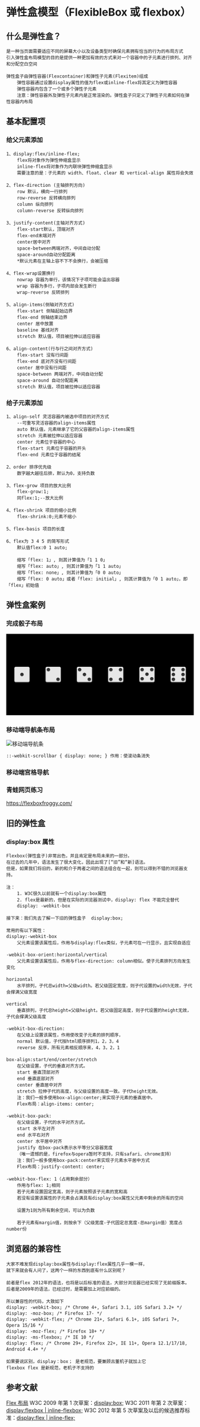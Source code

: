 # 弹性盒模型（FlexibleBox 或 flexbox）

## 什么是弹性盒？

    是一种当页面需要适应不同的屏幕大小以及设备类型时确保元素拥有恰当的行为的布局方式
    引入弹性盒布局模型的目的是提供一种更加有效的方式来对一个容器中的子元素进行排列、对齐和分配空白空间
    
    弹性盒子由弹性容器(Flexcontainer)和弹性子元素(Flexitem)组成
    	弹性容器通过设置display属性的值为flex或inline-flex将其定义为弹性容器
        弹性容器内包含了一个或多个弹性子元素
        注意：弹性容器外及弹性子元素内是正常渲染的。弹性盒子只定义了弹性子元素如何在弹性容器内布局

## 基本配置项

### 给父元素添加

    1、display:flex/inline-flex;
    	flex将对象作为弹性伸缩盒显示
    	inline-flex将对象作为内联块弹性伸缩盒显示
    	需要注意的是：子元素的 width、float、clear 和 vertical-align 属性将会失效
    
    2、flex-direction (主轴排列方向)
    	row 默认，横向一行排列
      	row-reverse 反转横向排列
      	column 纵向排列
      	column-reverse 反转纵向排列
    
    3、justify-content(主轴对齐方式)
    	flex-start默认，顶端对齐
    	flex-end末端对齐
    	center居中对齐
    	space-between两端对齐，中间自动分配
    	space-around自动分配距离
    	*默认元素在主轴上容不下不会换行，会被压缩
    
    4、flex-wrap设置换行
    	nowrap 容器为单行，该情况下子项可能会溢出容器
    	wrap 容器为多行，子项内部会发生断行
    	wrap-reverse 反转排列
    
    5、align-items(侧轴对齐方式)
    	flex-start 侧轴起始边界
    	flex-end 侧轴结束边界
    	center 居中放置
    	baseline 基线对齐
    	stretch 默认值，项目被拉伸以适应容器
    
    6、align-content(行与行之间对齐方式)
    	flex-start 没有行间距
    	flex-end 底对齐没有行间距
    	center 居中没有行间距
    	space-between 两端对齐，中间自动分配
    	space-around 自动分配距离
    	stretch 默认值，项目被拉伸以适应容器

### 给子元素添加

    1、align-self 灵活容器内被选中项目的对齐方式
    	--可重写灵活容器的align-items属性
    	auto 默认值，元素继承了它的父容器的align-items属性
    	stretch	元素被拉伸以适应容器
    	center 元素位于容器的中心
    	flex-start 元素位于容器的开头
    	flex-end 元素位于容器的结尾
    
    2、order 排序优先级
    	数字越大越往后排，默认为0，支持负数
    
    3、flex-grow 项目的放大比例
    	flex-grow:1;
    	同flex:1;--放大比例
    
    4、flex-shrink 项目的缩小比例
    	flex-shrink:0;元素不缩小
    
    5、flex-basis 项目的长度
    
    6、flex为 3 4 5 的简写形式
    	默认值flex:0 1 auto;
    
    	缩写「flex: 1」, 则其计算值为「1 1 0」
    	缩写「flex: auto」, 则其计算值为「1 1 auto」
    	缩写「flex: none」, 则其计算值为「0 0 auto」
    	缩写「flex: 0 auto」或者「flex: initial」, 则其计算值为「0 1 auto」，即「flex」初始值

## 弹性盒案例

### 完成骰子布局

![骰子布局](images\骰子布局.png)

### 移动端导航条布局

![移动端导航条](\images\移动端导航条.png)

```html
::-webkit-scrollbar { display: none; } 作用：使滚动条消失
```
### 移动端宫格导航

### 青蛙网页练习

https://flexboxfroggy.com/

## 旧的弹性盒

### display:box 属性

    Flexbox(弹性盒子)非常出色，并且肯定是布局未来的一部分。
    在过去的几年中，语法发生了很大变化，因此出现了[“旧”和“新]语法。
    但是，如果我们将旧的，新的和介于两者之间的语法组合在一起，则可以得到不错的浏览器支持。
    
    注：
    	1. W3C很久以前就有一个display:box属性
    	2. flex是最新的，但是在实际的浏览器测试中，display: flex 不能完全替代
    	display: -webkit-box
    
    接下来：我们先去了解一下旧的弹性盒子  display:box;
    
    常用的有以下属性：
    display:-webkit-box
    	父元素设置该属性后，作用与display:flex类似，子元素可在一行显示，且实现自适应
    
    -webkit-box-orient:horizontal/vertical
    	父元素设置该属性后，作用与flex-direction: column相似。使子元素排列方向发生变化
    
    horizontal
    	水平排列，子代总width=父级width。若父级固定宽度，则子代设置的width无效，子代会撑满父级宽度
    
    vertical
    	垂直排列，子代总height=父级height。若父级固定高度，则子代设置的height无效，子代会撑满父级高度
    
    -webkit-box-direction:
    	在父级上设置该属性，作用使改变子元素的排列顺序，
    	normal 默认值，子代按html顺序排列1，2，3，4
    	reverse 反序，所有元素相反顺序来，4，3，2，1
    
    box-align:start/end/center/stretch
    	在父级设置，子代的垂直对齐方式。
    	start 垂直顶部对齐
    	end 垂直底部对齐
    	center 垂直居中对齐
    	stretch 拉伸子代的高度，与父级设置的高度一致。子代height无效。
    	注：我们一般多使用box-align:center;来实现子元素的垂直居中。
    	Flex布局：align-items: center;
    
    -webkit-box-pack:
    	在父级设置，子代的水平对齐方式。
    	start 水平左对齐
    	end 水平右对齐
    	center 水平居中对齐
    	justify 在box-pack表示水平等分父容器宽度
    	（唯一遗憾的是，firefox与opera暂时不支持，只有safari、chrome支持）
    	注：我们一般多使用box-pack:center来实现子元素水平居中方式
    	Flex布局：justify-content: center;
    
    -webkit-box-flex: 1（占用剩余部分）
    	作用与flex: 1;相同
    	若子元素设置固定宽高，则子元素按照该子元素的宽和高
    	若没有设置该属性的子元素会占满具有display:box属性父元素中剩余的所有的空间
    
    	设置为1则为所有剩余空间，可以为负数
    
    	若子元素有margin值，则按余下（父级宽度-子代固定总宽度-总margin值）宽度占number份

## 浏览器的兼容性

    大家不难发现display:box属性与display:flex属性几乎一模一样，
    就下来就会有人问了，这两个一样的东西到底有什么区别呢？
    
    前者是flex 2012年的语法，也将是以后标准的语法，大部分浏览器已经实现了无前缀版本。
    后者是2009年的语法，已经过时，是需要加上对应前缀的。
    
    所以兼容性的代码，大致如下
    display: -webkit-box; /* Chrome 4+, Safari 3.1, iOS Safari 3.2+ */
    display: -moz-box; /* Firefox 17- */
    display: -webkit-flex; /* Chrome 21+, Safari 6.1+, iOS Safari 7+, Opera 15/16 */
    display: -moz-flex; /* Firefox 18+ */
    display: -ms-flexbox; /* IE 10 */
    display: flex; /* Chrome 29+, Firefox 22+, IE 11+, Opera 12.1/17/18, Android 4.4+ */
    
    如果要说区别，display：box； 是老规范，要兼顾古董机子就加上它
    flexbox flex 是新规范，老机子不支持的

## 参考文献

[Flex 布局](http://www.ruanyifeng.com/blog/2015/07/flex-grammar.html)
W3C 2009 年第 1 次草案：[display:box;](https://www.w3.org/TR/2009/WD-css3-flexbox-20090723/)
W3C 2011 年第 2 次草案：[display:flexbox | inline-flexbox;](https://www.w3.org/TR/2011/WD-css3-flexbox-20110322/)
W3C 2012 年第 5 次草案及以后的候选推荐标准：[display:flex | inline-flex;](https://www.w3.org/TR/2012/WD-css3-flexbox-20120612/)
